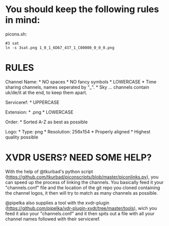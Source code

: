 You should keep the following rules in mind:
============================================


picons.sh:

    #3 sat
    ln -s 3sat.png 1_0_1_6D67_437_1_C00000_0_0_0.png




RULES
=====

Channel Name:
	* NO spaces
	* NO fancy symbols
	* LOWERCASE
	* Time sharing channels, names seperated by "_".
	* Sky ... channels contain uk/de/it at the end, to keep them apart.

Serviceref:
	* UPPERCASE

Extension:
	* .png
	* LOWERCASE

Order:
	* Sorted A-Z as best as possible

Logo:
	* Type: png
	* Resolution: 256x154
	* Properly aligned
	* Highest quality possible




XVDR USERS? NEED SOME HELP?
===========================

With the help of @tkurbad's python script (https://github.com/tkurbad/piconscripts/blob/master/piconlinks.py), you can speed up the process of linking the channels. You basically feed it your "channels.conf" file and the location of the git repo you cloned containing the channel logos, it then will try to match as many channels as possible.

@pipelka also supplies a tool with the xvdr-plugin (https://github.com/pipelka/vdr-plugin-xvdr/tree/master/tools), wich you feed it also your "channels.conf" and it then spits out a file with all your channel names followed with their serviceref.


